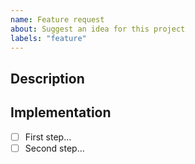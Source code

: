 ```yaml
---
name: Feature request
about: Suggest an idea for this project
labels: "feature"
---
```


## Description

<!-- Describe the feature and what it solves. -->

## Implementation

<!-- Describe in more details the implementation steps (e.g. the functions to add, the tests, etc.). -->
<!-- Replace the [ ] with [x] to check the box when needed. -->

- [ ] First step...
- [ ] Second step...
